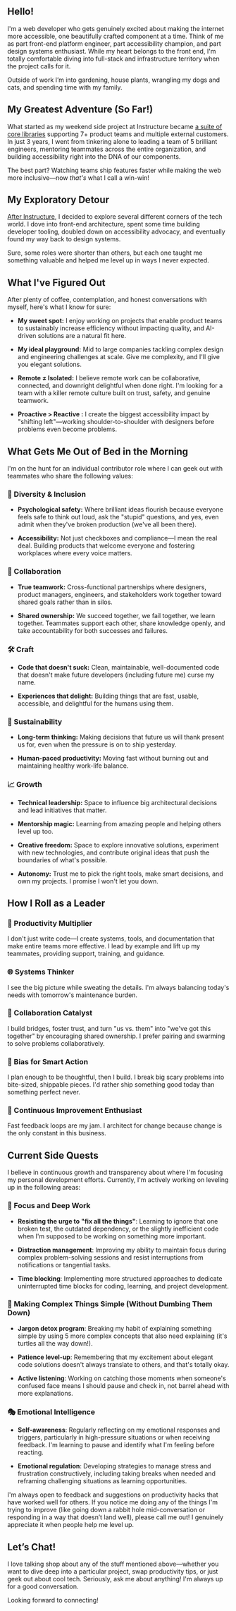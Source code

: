 ## **Hello!**

I'm a web developer who gets genuinely excited about making the internet more accessible, one beautifully crafted component at a time. Think of me as part front-end platform engineer, part accessibility champion, and part design systems enthusiast. While my heart belongs to the front end, I'm totally comfortable diving into full-stack and infrastructure territory when the project calls for it.

Outside of work I’m into gardening, house plants, wrangling my dogs and cats, and spending time with my family.

## **My Greatest Adventure (So Far\!)**

What started as my weekend side project at Instructure became [a suite of core libraries](https://instructure.design/) supporting 7+ product teams and multiple external customers. In just 3 years, I went from tinkering alone to leading a team of 5 brilliant engineers, mentoring teammates across the entire organization, and building accessibility right into the DNA of our components.

The best part? Watching teams ship features faster while making the web more inclusive&mdash;now *that's* what I call a win-win\! 

## **My Exploratory Detour**

[After Instructure](https://www.linkedin.com/in/junyper/), I decided to explore several different corners of the tech world. I dove into front-end architecture, spent some time building developer tooling, doubled down on accessibility advocacy, and eventually found my way back to design systems.

Sure, some roles were shorter than others, but each one taught me something valuable and helped me level up in ways I never expected.

## **What I've Figured Out**

After plenty of coffee, contemplation, and honest conversations with myself, here's what I know for sure:

- **My sweet spot:** I enjoy working on projects that enable product teams to sustainably increase efficiency without impacting quality, and AI-driven solutions are a natural fit here.

- **My ideal playground:** Mid to large companies tackling complex design and engineering challenges at scale. Give me complexity, and I'll give you elegant solutions.

- **Remote ≠ Isolated:** I believe remote work can be collaborative, connected, and downright delightful when done right. I'm looking for a team with a killer remote culture built on trust, safety, and genuine teamwork.

- **Proactive \> Reactive :** I create the biggest accessibility impact by "shifting left"—working shoulder-to-shoulder with designers before problems even become problems.

## **What Gets Me Out of Bed in the Morning**

I'm on the hunt for an individual contributor role where I can geek out with teammates who share the following values:

### 🌈 Diversity & Inclusion

- **Psychological safety:** Where brilliant ideas flourish because everyone feels safe to think out loud, ask the "stupid" questions, and yes, even admit when they've broken production (we've all been there).

- **Accessibility:** Not just checkboxes and compliance&mdash;I mean the real deal. Building products that welcome everyone and fostering workplaces where every voice matters.

### 🤝 Collaboration

- **True teamwork:** Cross-functional partnerships where designers, product managers, engineers, and stakeholders work together toward shared goals rather than in silos.

- **Shared ownership:** We succeed together, we fail together, we learn together. Teammates support each other, share knowledge openly, and take accountability for both successes and failures.

### 🛠️ Craft

- **Code that doesn't suck:** Clean, maintainable, well-documented code that doesn't make future developers (including future me) curse my name.

- **Experiences that delight:** Building things that are fast, usable, accessible, and delightful for the humans using them.

### 🌱 Sustainability

- **Long-term thinking:** Making decisions that future us will thank present us for, even when the pressure is on to ship yesterday.

- **Human-paced productivity:** Moving fast without burning out and maintaining healthy work-life balance.

### 📈 Growth

- **Technical leadership:** Space to influence big architectural decisions and lead initiatives that matter.

- **Mentorship magic:** Learning from amazing people and helping others level up too.

- **Creative freedom:** Space to explore innovative solutions, experiment with new technologies, and contribute original ideas that push the boundaries of what's possible.

- **Autonomy:** Trust me to pick the right tools, make smart decisions, and own my projects. I promise I won't let you down.

## **How I Roll as a Leader**

### 🚀 Productivity Multiplier

I don't just write code&mdash;I create systems, tools, and documentation that make entire teams more effective. I lead by example and lift up my teammates, providing support, training, and guidance.

### 🌐 Systems Thinker

I see the big picture while sweating the details. I'm always balancing today's needs with tomorrow's maintenance burden.

### 🤝 Collaboration Catalyst

I build bridges, foster trust, and turn "us vs. them" into "we've got this together" by encouraging shared ownership. I prefer pairing and swarming to solve problems collaboratively.

### 🚢 Bias for Smart Action

I plan enough to be thoughtful, then I build. I break big scary problems into bite-sized, shippable pieces. I'd rather ship something good today than something perfect never.

### 🔄 Continuous Improvement Enthusiast

Fast feedback loops are my jam. I architect for change because change is the only constant in this business.

## **Current Side Quests**

I believe in continuous growth and transparency about where I'm focusing my personal development efforts. Currently, I'm actively working on leveling up in the following areas:

### 🧠 Focus and Deep Work

- **Resisting the urge to "fix all the things"**: Learning to ignore that one broken test, the outdated dependency, or the slightly inefficient code when I'm supposed to be working on something more important.

- **Distraction management**: Improving my ability to maintain focus during complex problem-solving sessions and resist interruptions from notifications or tangential tasks.

- **Time blocking**: Implementing more structured approaches to dedicate uninterrupted time blocks for coding, learning, and project development.

### 🤯 Making Complex Things Simple (Without Dumbing Them Down)

- **Jargon detox program**: Breaking my habit of explaining something simple by using 5 more complex concepts that also need explaining (it's turtles all the way down\!).

- **Patience level-up**: Remembering that my excitement about elegant code solutions doesn't always translate to others, and that's totally okay.

- **Active listening**: Working on catching those moments when someone's confused face means I should pause and check in, not barrel ahead with more explanations.

### 🎭 Emotional Intelligence

- **Self-awareness**: Regularly reflecting on my emotional responses and triggers, particularly in high-pressure situations or when receiving feedback. I'm learning to pause and identify what I'm feeling before reacting.

- **Emotional regulation**: Developing strategies to manage stress and frustration constructively, including taking breaks when needed and reframing challenging situations as learning opportunities.

I'm always open to feedback and suggestions on productivity hacks that have worked well for others. If you notice me doing any of the things I'm trying to improve (like going down a rabbit hole mid-conversation or responding in a way that doesn’t land well), please call me out\! I genuinely appreciate it when people help me level up.

## **Let’s Chat\!**

I love talking shop about any of the stuff mentioned above&mdash;whether you want to dive deep into a particular project, swap productivity tips, or just geek out about cool tech. Seriously, ask me about anything\! I'm always up for a good conversation.

Looking forward to connecting\!
